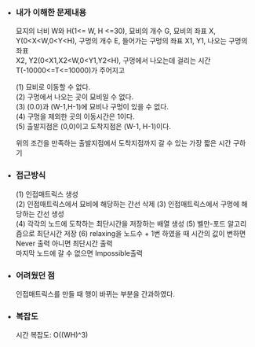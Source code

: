 - ### 내가 이해한 문제내용 
  묘지의 너비 W와 H(1<= W, H <=30), 묘비의 개수 G, 묘비의 좌표 X, Y(0<X<W,0<Y<H), 구멍의 개수 E, 들어가는 구멍의 좌표 X1, Y1, 나오는 구멍의 좌표  
  X2, Y2(0<X1,X2<W,0<Y1,Y2<H), 구멍에서 나오는데 걸리는 시간 T(-10000<=T<=10000)가 주어지고
  
  (1) 묘비로 이동할 수 없다.  
  (2) 구멍에서 나오는 곳이 묘비일 수 없다.   
  (3) (0.0)과 (W-1,H-1)에 묘비나 구멍이 있을 수 없다.  
  (4) 구멍을 제외한 곳의 이동시간은 1이다.  
  (5) 출발지점은 (0,0)이고 도착지점은 (W-1, H-1)이다.
  
  위의 조건을 만족하는 출발지점에서 도착지점까지 갈 수 있는 가장 짧은 시간 구하기

- ### 접근방식  
  (1) 인접매트릭스 생성  
  (2) 인접매트릭스에서 묘비에 해당하는 간선 삭제 
  (3) 인접매트릭스에서 구멍에 해당하는 간선 생성  
  (4) 각각의 노드에 도착하는 최단시간을 저장하는 배열 생성
  (5) 벨만-포드 알고리즘으로 최단시간 저장 
  (6) relaxing을 노드수 + 1번 하였을 때 시간의 값이 변하면 
      Never 출력 
      아니면 최단시간 출력   
      마지막 노드에 갈 수 없으면 Impossible출력

- ### 어려웠던 점  
  인접매트릭스를 만들 때 행이 바뀌는 부분을 간과하였다.  
  
  
- ### 복잡도   
  시간 복잡도: O((WH)^3)
